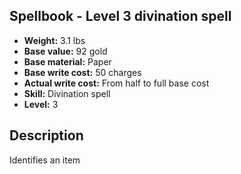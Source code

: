 ## Spellbook - Level 3 divination spell
- **Weight:** 3.1 lbs
- **Base value:** 92 gold
- **Base material:** Paper
- **Base write cost:** 50 charges
- **Actual write cost:** From half to full base cost
- **Skill:** Divination spell
- **Level:** 3
## Description
Identifies an item
